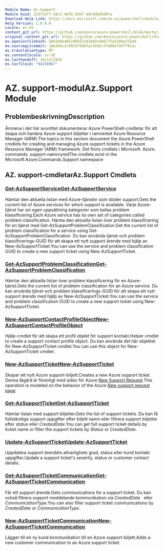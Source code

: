 ```yaml
---
Module Name: Az.Support
Module Guid: 22d73af7-38c2-4bf6-b56f-4dc9db05d97a
Download Help Link: https://docs.microsoft.com/en-us/powershell/module/az.support
Help Version: 1.0.0.0
Locale: en-US
content_git_url: https://github.com/Azure/azure-powershell/blob/master/src/Support/Support/help/Az.Support.md
original_content_git_url: https://github.com/Azure/azure-powershell/blob/master/src/Support/Support/help/Az.Support.md
ms.openlocfilehash: a662b6b405296b515d1b69c846775e5209a253dd
ms.sourcegitcommit: 1de2b6c3c99197958fa2101bc37680e7507f91ac
ms.translationtype: MT
ms.contentlocale: sv-SE
ms.lasthandoff: 10/13/2020
ms.locfileid: "94258967"
---
```

# <span data-ttu-id="8983a-101">AZ. support-modul</span><span class="sxs-lookup"><span data-stu-id="8983a-101">Az.Support Module</span></span>
## <span data-ttu-id="8983a-102">Problembeskrivning</span><span class="sxs-lookup"><span data-stu-id="8983a-102">Description</span></span>
<span data-ttu-id="8983a-103">Ämnena i det här avsnittet dokumenterar Azure PowerShell-cmdletar för att skapa och hantera Azure support biljetter i ramverket Azure Resource Manager (ARM).</span><span class="sxs-lookup"><span data-stu-id="8983a-103">The topics in this section document the Azure PowerShell cmdlets for creating and managing Azure support tickets in the Azure Resource Manager (ARM) framework.</span></span> <span data-ttu-id="8983a-104">Det finns cmdlets i Microsoft. Azure. commands. support-namnrymd</span><span class="sxs-lookup"><span data-stu-id="8983a-104">The cmdlets exist in the Microsoft.Azure.Commands.Support namespace</span></span>

## <span data-ttu-id="8983a-105">AZ. support-cmdletar</span><span class="sxs-lookup"><span data-stu-id="8983a-105">Az.Support Cmdlets</span></span>
### [<span data-ttu-id="8983a-106">Get-AzSupportService</span><span class="sxs-lookup"><span data-stu-id="8983a-106">Get-AzSupportService</span></span>](Get-AzSupportService.md)
<span data-ttu-id="8983a-107">Hämtar den aktuella listan med Azure-tjänster som stöder support.</span><span class="sxs-lookup"><span data-stu-id="8983a-107">Gets the current list of Azure services for which support is available.</span></span> <span data-ttu-id="8983a-108">Varje Azure-tjänst har sin egen uppsättning kategorier som kallas problem klassificering.</span><span class="sxs-lookup"><span data-stu-id="8983a-108">Each Azure service has its own set of categories called problem classification.</span></span> <span data-ttu-id="8983a-109">Hämta den aktuella listan över problem klassificering för en tjänst med Get-AzSupportProblemClassification.</span><span class="sxs-lookup"><span data-stu-id="8983a-109">Get the current list of problem classification for a service using Get-AzSupportProblemClassification.</span></span> <span data-ttu-id="8983a-110">Du kan använda tjänst-och problem klassificerings-GUID för att skapa ett nytt support ärende med hjälp av New-AzSupportTicket.</span><span class="sxs-lookup"><span data-stu-id="8983a-110">You can use the service and problem classification GUID to create a new support ticket using New-AzSupportTicket.</span></span>

### [<span data-ttu-id="8983a-111">Get-AzSupportProblemClassification</span><span class="sxs-lookup"><span data-stu-id="8983a-111">Get-AzSupportProblemClassification</span></span>](Get-AzSupportProblemClassification.md)
<span data-ttu-id="8983a-112">Hämtar den aktuella listan över problem klassificering för en Azure-tjänst.</span><span class="sxs-lookup"><span data-stu-id="8983a-112">Gets the current list of problem classification for an Azure service.</span></span> <span data-ttu-id="8983a-113">Du kan använda tjänst-och problem klassificerings-GUID för att skapa ett nytt support ärende med hjälp av New-AzSupportTicket.</span><span class="sxs-lookup"><span data-stu-id="8983a-113">You can use the service and problem classification GUID to create a new support ticket using New-AzSupportTicket.</span></span> 

### [<span data-ttu-id="8983a-114">New-AzSupportContactProfileObject</span><span class="sxs-lookup"><span data-stu-id="8983a-114">New-AzSupportContactProfileObject</span></span>](New-AzSupportContactProfileObject.md)
<span data-ttu-id="8983a-115">Hjälp-cmdlet för att skapa ett profil objekt för support kontakt.</span><span class="sxs-lookup"><span data-stu-id="8983a-115">Helper cmdlet to create a support contact profile object.</span></span> <span data-ttu-id="8983a-116">Du kan använda det här objektet för New-AzSupportTicket cmdlet.</span><span class="sxs-lookup"><span data-stu-id="8983a-116">You can use this object for New-AzSupportTicket cmdlet.</span></span>

### [<span data-ttu-id="8983a-117">New-AzSupportTicket</span><span class="sxs-lookup"><span data-stu-id="8983a-117">New-AzSupportTicket</span></span>](New-AzSupportTicket.md)
<span data-ttu-id="8983a-118">Skapar ett nytt Azure support-biljett.</span><span class="sxs-lookup"><span data-stu-id="8983a-118">Creates a new Azure support ticket.</span></span> <span data-ttu-id="8983a-119">Denna åtgärd är förenligt med sidan för Azure [New Support Request](https://portal.azure.com/#blade/Microsoft_Azure_Support/HelpAndSupportBlade/overview).</span><span class="sxs-lookup"><span data-stu-id="8983a-119">This operation is modeled on the behavior of the Azure [New support request page](https://portal.azure.com/#blade/Microsoft_Azure_Support/HelpAndSupportBlade/overview).</span></span>

### [<span data-ttu-id="8983a-120">Get-AzSupportTicket</span><span class="sxs-lookup"><span data-stu-id="8983a-120">Get-AzSupportTicket</span></span>](Get-AzSupportTicket.md)
<span data-ttu-id="8983a-121">Hämtar listan med support biljetter.</span><span class="sxs-lookup"><span data-stu-id="8983a-121">Gets the list of support tickets.</span></span> <span data-ttu-id="8983a-122">Du kan få fullständiga support uppgifter efter biljett namn eller filtrera support biljetter efter *status* eller *CreatedDate*.</span><span class="sxs-lookup"><span data-stu-id="8983a-122">You can get full support ticket details by ticket name or filter the support tickets by *Status* or *CreatedDate*.</span></span>

### [<span data-ttu-id="8983a-123">Update-AzSupportTicket</span><span class="sxs-lookup"><span data-stu-id="8983a-123">Update-AzSupportTicket</span></span>](Update-AzSupportTicket.md)
<span data-ttu-id="8983a-124">Uppdatera support ärendets allvarlighets grad, status eller kund kontakt uppgifter.</span><span class="sxs-lookup"><span data-stu-id="8983a-124">Update a support ticket's severity, status or customer contact details.</span></span>

### [<span data-ttu-id="8983a-125">Get-AzSupportTicketCommunication</span><span class="sxs-lookup"><span data-stu-id="8983a-125">Get-AzSupportTicketCommunication</span></span>](Get-AzSupportTicketCommunication.md)
<span data-ttu-id="8983a-126">Får ett support ärende.</span><span class="sxs-lookup"><span data-stu-id="8983a-126">Gets communications for a support ticket.</span></span> <span data-ttu-id="8983a-127">Du kan också filtrera support meddelande kommunikation via *CreatedDate*   eller *CommunicationType*.</span><span class="sxs-lookup"><span data-stu-id="8983a-127">You can also filter support ticket communications by *CreatedDate* or *CommunicationType*.</span></span> 

### [<span data-ttu-id="8983a-128">New-AzSupportTicketCommunication</span><span class="sxs-lookup"><span data-stu-id="8983a-128">New-AzSupportTicketCommunication</span></span>](New-AzSupportTicketCommunication.md)
<span data-ttu-id="8983a-129">Lägger till en ny kund kommunikation till en Azure support-biljett.</span><span class="sxs-lookup"><span data-stu-id="8983a-129">Adds a new customer communication to an Azure support ticket.</span></span> 



